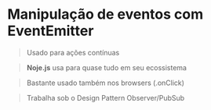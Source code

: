 # Manipulação de eventos com EventEmitter

> Usado para ações contínuas

> **Noje.js** usa para quase tudo em seu ecossistema

> Bastante usado também nos browsers (.onClick)

> Trabalha sob o Design Pattern Observer/PubSub